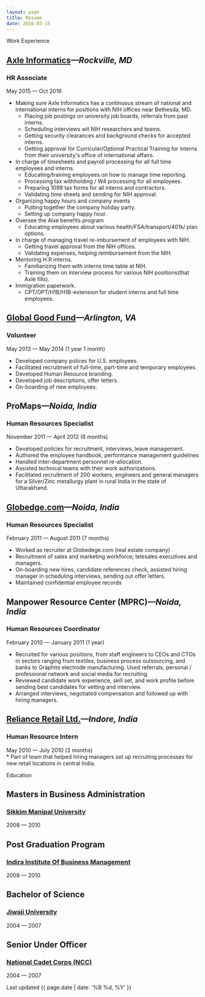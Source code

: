```yaml
---
layout: page
title: Resume
date: 2016-03-15
---
```


<p class="message">Work Experience</p>

<h2><a href="http://axleinfo.com">Axle Informatics</a><cite class="job-location">&mdash;Rockville, MD</cite></h2>
<h3 class="job-title">HR Associate</h3>
<div class="post-date">May 2015 &mdash; Oct 2016</div>

* Making sure Axle Informatics has a continuous stream of national and international interns for positions with NIH offices near Bethesda, MD.
  * Placing job postings on university job boards, referrals from past interns.
  * Scheduling interviews wit NIH researchers and teams.
  * Getting security clearances and background checks for accepted interns.
  * Getting approval for Curricular/Optional Practical Training for interns from their university's office of international affairs.
* In charge of timesheets and payroll processing for all full time employees and interns.
  * Educating/training employees on how to manage time reporting.
  * Processing tax withholding / W4 processing for all employees.
  * Preparing 1099 tax forms for all interns and contractors.
  * Validating time sheets and sending for NIH approval.
* Organizing happy hours and company events
  * Putting together the company holiday party.
  * Setting up company happy hour.
* Oversee the Alxe benefits program
  * Educating employees about various health/FSA/transport/401k/ plan options.
* In charge of managing travel re-imbursement of employees with NIH.
  * Getting travel approval from the NIH offices.
  * Validating expenses, helping reimbursement from the NIH.
* Mentoring H.R interns.
  * Familiarizing them with interns time table at NIH.
  * Training them on interview process for various NIH positions(that Axle fills).
* Immigration paperwork.
  * CPT/OPT/H1B/H1B-extension for student interns and full time employees.
 
<h2><a href="http://globalgoodfund.org">Global Good Fund</a><cite class="job-location">&mdash;Arlington, VA</cite></h2>
<h3 class="job-title">Volunteer</h3>
<div class="post-date">May 2013 &mdash; May 2014 (1 year 1 month)</div>

* Developed company polices for U.S. employees.
* Facilitated recruitment of full-time, part-time and temporary employees.
* Developed Human Resource branding.
* Developed job descriptions, offer letters.
* On-boarding of new employees.

## ProMaps<cite class="job-location">&mdash;Noida, India</cite>
<h3 class="job-title">Human Resources Specialist</h3>
<div class="post-date">November 2011 &mdash;  April 2012 (6 months)</div>

* Developed policies for recruitment, interviews, leave management.
* Authored the employee handbook, performance management guidelines
* Handled inter-department personnel re-allocation.
* Assisted technical teams with their work authorizations.
* Facilitated recruitment of 200 workers, engineers and general managers for a Silver/Zinc metallurgy plant in rural India in the state of Uttarakhand.

## [Globedge.com](https://www.linkedin.com/company/globedge-com)<cite class="job-location">&mdash;Noida, India</cite>
<h3 class="job-title">Human Resources Specialist</h3>
<div class="post-date">February 2011 &mdash;  August 2011 (7 months)</div>

* Worked as recruiter at Globedege.com (real estate company)
* Recruitment of sales and marketing workforce; telesales executives and managers.
* On-boarding new hires, candidate references check, assisted hiring manager in scheduling interviews, sending out offer letters.
* Maintained confidential employee records

## Manpower Resource Center (MPRC)<cite class="job-location">&mdash;Noida, India</cite>
<h3 class="job-title">Human Resources Coordinator</h3>
<div class="post-date">February 2010 &mdash; January 2011 (1 year)</div>

* Recruited for various positions, from staff engineers to CEOs and CTOs in sectors ranging from textiles, business process outsourcing, and banks to Graphite electrode manufacturing. Used referrals, personal / professional network and social media for recruiting.
* Reviewed candidate work experience, skill set, and work profile before sending best candidates for vetting and interview.
* Arranged interviews, negotiated compensation and followed up with hiring managers.

<h2><a href="http://www.ril.com/OurBusinesses/Retail.aspx">Reliance Retail Ltd.</a><cite class="job-location">&mdash;Indore, India</cite></h2>
<h3 class="job-title">Human Resource Intern</h3>
<div class="post-date">May 2010 &mdash; July 2010 (3 months)</div>
* Part of team that helped hiring managers set up recruiting processes for new retail locations in central India.

<p class="message">Education</p>

## Masters in Business Administration
<h3 class="job-title"><a href="http://smu.edu.in">Sikkim Manipal University</a></h3>
<div class="post-date">2008 &mdash; 2010</div>

## Post Graduation Program
<h3 class="job-title"><a href="http://indiraiimp.edu.in">Indira Institute Of Business Management</a></h3>
<div class="post-date">2008 &mdash; 2010</div>

## Bachelor of Science
<h3 class="job-title"><a href="http://www.jiwaji.edu">Jiwaji University</a></h3>
<div class="post-date">2004 &mdash; 2007</div>

## Senior Under Officer 
<h3 class="job-title"><a href="http://nccindia.nic.in">National Cadet Corps (NCC)</a></h3>
<div class="post-date">2004 &mdash; 2007</div>

<div class="related">
<p class="footnote">Last updated {{  page.date | date: '%B %d, %Y' }}</p>
</div>
